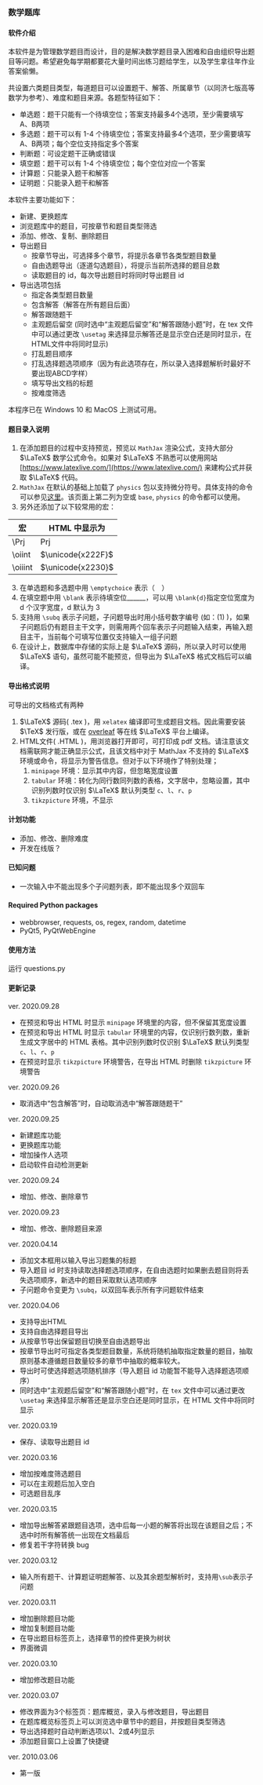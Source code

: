 ### 数学题库

#### 软件介绍

本软件是为管理数学题目而设计，目的是解决数学题目录入困难和自由组织导出题目等问题。希望避免每学期都要花大量时间出练习题给学生，以及学生拿往年作业答案偷懒。

共设置六类题目类型，每道题目可以设置题干、解答、所属章节（以同济七版高等数学为参考）、难度和题目来源。各题型特征如下：

- 单选题：题干只能有一个待填空位；答案支持最多4个选项，至少需要填写A、B两项
- 多选题：题干可以有 1-4 个待填空位；答案支持最多4个选项，至少需要填写A、B两项；每个空位支持指定多个答案
- 判断题：可设定题干正确或错误
- 填空题：题干可以有 1-4 个待填空位；每个空位对应一个答案
- 计算题：只能录入题干和解答
- 证明题：只能录入题干和解答

本软件主要功能如下：
- 新建、更换题库
- 浏览题库中的题目，可按章节和题目类型筛选
- 添加、修改、复制、删除题目
- 导出题目
  - 按章节导出，可选择多个章节，将提示各章节各类型题目数量
  - 自由选题导出（逐道勾选题目），将提示当前所选择的题目总数
  - 读取题目的 id，每次导出题目时将同时导出题目 id
- 导出选项包括
  - 指定各类型题目数量
  - 包含解答（解答在所有题目后面）
  - 解答跟随题干
  - 主观题后留空 (同时选中“主观题后留空”和“解答跟随小题”时，在 tex 文件中可以通过更改 `\usetag` 来选择显示解答还是显示空白还是同时显示，在HTML文件中将同时显示)
  - 打乱题目顺序
  - 打乱选择题选项顺序（因为有此选项存在，所以录入选择题解析时最好不要出现ABCD字样）
  - 填写导出文档的标题
  - 按难度筛选

本程序已在 Windows 10 和 MacOS 上测试可用。

#### 题目录入说明
1. 在添加题目的过程中支持预览，预览以 `MathJax` 渲染公式，支持大部分 $\LaTeX$ 数学公式命令。如果对 $\LaTeX$ 不熟悉可以使用网站 [https://www.latexlive.com/](https://www.latexlive.com/) 来建构公式并获取 $\LaTeX$ 代码。
2. `MathJax` 在默认的基础上加载了 `physics` 包以支持微分符号。具体支持的命令可以参见[这里](https://docs.mathjax.org/en/latest/input/tex/macros/index.HTML)。该页面上第二列为空或 `base`, `physics` 的命令都可以使用。
3. 另外还添加了以下较常用的宏：

| 宏 |  HTML 中显示为 |
| ----- | -------- |
| \Prj | $\text{Prj}$ |
| \oiint | $\unicode{x222F}$ |
| \oiiint | $\unicode{x2230}$ |
3. 在单选题和多选题中用 `\emptychoice` 表示（　）
4. 在填空题中用 `\blank` 表示待填空位______，可以用 `\blank{d}`指定空位宽度为 d 个汉字宽度，d 默认为 3
5. 支持用 `\subq` 表示子问题，子问题导出时用小括号数字编号 (如：(1) )，如果子问题后仍有题目主干文字，则需用两个回车表示子问题输入结束，再输入题目主干，当前每个可填写位置仅支持输入一组子问题
6. 在设计上，数据库中存储的实际上是 $\LaTeX$ 源码，所以录入时可以使用 $\LaTeX$ 语句，虽然可能不能预览，但导出为 $\LaTeX$ 格式文档后可以编译。

#### 导出格式说明
可导出的文档格式有两种
1. $\LaTeX$ 源码( .tex )，用 `xelatex` 编译即可生成题目文档。因此需要安装 $\TeX$ 发行版，或在 [overleaf](https://cn.overleaf.com/) 等在线 $\LaTeX$ 平台上编译。
2. HTML文件( .HTML )，用浏览器打开即可，可打印成 pdf 文档。请注意该文档需联网才能正确显示公式，且该文档中对于 MathJax 不支持的 $\LaTeX$ 环境或命令，将显示为警告信息。但对于以下环境作了特别处理；
   1.  `minipage` 环境：显示其中内容，但忽略宽度设置
   2.  `tabular` 环境：转化为同行数同列数的表格，文字居中，忽略设置，其中识别列数时仅识别 $\LaTeX$ 默认列类型 `c`、`l`、`r`、`p`
   3.  `tikzpicture` 环境，不显示

#### 计划功能
- 添加、修改、删除难度
- 开发在线版？

#### 已知问题
- 一次输入中不能出现多个子问题列表，即不能出现多个双回车

#### Required Python packages
- webbrowser, requests, os, regex, random, datetime
- PyQt5, PyQtWebEngine

#### 使用方法

运行 questions.py

#### 更新记录
ver. 2020.09.28
- 在预览和导出 HTML 时显示 `minipage` 环境里的内容，但不保留其宽度设置
- 在预览和导出 HTML 时显示 `tabular` 环境里的内容，仅识别行数列数，重新生成文字居中的 HTML 表格。其中识别列数时仅识别 $\LaTeX$ 默认列类型 `c`、`l`、`r`、`p`
- 在预览时显示 `tikzpicture` 环境警告，在导出 HTML 时删除 `tikzpicture` 环境警告

ver. 2020.09.26
- 取消选中“包含解答”时，自动取消选中“解答跟随题干”

ver. 2020.09.25
- 新建题库功能
- 更换题库功能
- 增加操作人选项
- 启动软件自动检测更新

ver. 2020.09.24
- 增加、修改、删除章节

ver. 2020.09.23
- 增加、修改、删除题目来源

ver. 2020.04.14
- 添加文本框用以输入导出习题集的标题
- 导入题目 id 时支持读取选择题选项顺序，在自由选题时如果删去题目则将丢失选项顺序，新选中的题目采取默认选项顺序
- 子问题命令变更为 `\subq`，以双回车表示所有字问题软件结束

ver. 2020.04.06
- 支持导出HTML
- 支持自由选择题目导出
- 从按章节导出保留题目切换至自由选题导出
- 按章节导出时可指定各类型题目数量，系统将随机抽取指定数量的题目，抽取原则基本遵循题目数量较多的章节中抽取的概率较大。
- 导出时可使选择题选项随机排序（导入题目 id 功能暂不能导入选择题选项顺序）
- 同时选中“主观题后留空”和“解答跟随小题”时，在 `tex` 文件中可以通过更改 `\usetag` 来选择显示解答还是显示空白还是同时显示，在 HTML 文件中将同时显示

ver. 2020.03.19
- 保存、读取导出题目 id

ver. 2020.03.16
- 增加按难度筛选题目
- 可以在主观题后加入空白
- 可选题目乱序
  
ver. 2020.03.15
- 增加导出解答紧跟题目选项，选中后每一小题的解答将出现在该题目之后；不选中时所有解答统一出现在文档最后
- 修复若干字符转换 bug

ver. 2020.03.12
- 输入所有题干、计算题证明题解答、以及其余题型解析时，支持用`\sub`表示子问题

ver. 2020.03.11
- 增加删除题目功能
- 增加复制题目功能
- 在导出题目标签页上，选择章节的控件更换为树状
- 界面微调
  
ver. 2020.03.10
- 增加修改题目功能
  
ver. 2020.03.07
- 修改界面为3个标签页：题库概览，录入与修改题目，导出题目
- 在题库概览标签页上可以浏览选中章节中的题目，并按题目类型筛选
- 导出选择题时自动判断选项以1、2或4列显示
- 添加题目窗口上设置了快捷键

ver. 2010.03.06
- 第一版
